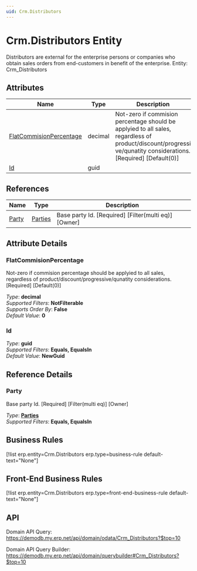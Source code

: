 ```yaml
---
uid: Crm.Distributors
---
```

# Crm.Distributors Entity

Distributors are external for the enterprise persons or companies who obtain sales orders from end-customers in benefit of the enterprise. Entity: Crm_Distributors

## Attributes

| Name | Type | Description |
| ---- | ---- | --- |
| [FlatCommisionPercentage](Crm.Distributors.md#flatcommisionpercentage) | decimal | Not-zero if commision percentage should be applyied to all sales, regardless of product/discount/progressi<br />ve/qunatity considerations. [Required] [Default(0)] 
| [Id](Crm.Distributors.md#id) | guid |  

## References

| Name | Type | Description |
| ---- | ---- | --- |
| [Party](Crm.Distributors.md#party) | [Parties](General.Contacts.Parties.md) | Base party Id. [Required] [Filter(multi eq)] [Owner] |


## Attribute Details

### FlatCommisionPercentage

Not-zero if commision percentage should be applyied to all sales, regardless of product/discount/progressive/qunatity considerations. [Required] [Default(0)]

_Type_: **decimal**  
_Supported Filters_: **NotFilterable**  
_Supports Order By_: **False**  
_Default Value_: **0**  

### Id

_Type_: **guid**  
_Supported Filters_: **Equals, EqualsIn**  
_Default Value_: **NewGuid**  


## Reference Details

### Party

Base party Id. [Required] [Filter(multi eq)] [Owner]

_Type_: **[Parties](General.Contacts.Parties.md)**  
_Supported Filters_: **Equals, EqualsIn**  



## Business Rules

[!list erp.entity=Crm.Distributors erp.type=business-rule default-text="None"]

## Front-End Business Rules

[!list erp.entity=Crm.Distributors erp.type=front-end-business-rule default-text="None"]

## API

Domain API Query:
<https://demodb.my.erp.net/api/domain/odata/Crm_Distributors?$top=10>

Domain API Query Builder:
<https://demodb.my.erp.net/api/domain/querybuilder#Crm_Distributors?$top=10>

